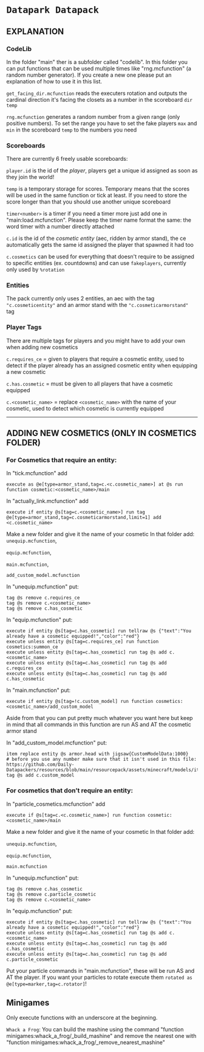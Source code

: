 # `Datapark Datapack`
     
##  EXPLANATION

###  CodeLib
  In the folder "main" ther is a subfolder called "codelib". In this folder you can put functions that can be used multiple times like "rng.mcfunction" (a random number generator). If you create a new one please put an explanation of how to use it in this list.

 `get_facing_dir.mcfunction` reads the executers rotation and outputs the cardinal direction it's facing the closets as a number in the scoreboard `dir` `temp`

 `rng.mcfunction` generates a random number from a given range (only positive numbers). To set the range you have to set the fake players `max` and `min` in the scoreboard `temp` to the numbers you need

###  Scoreboards
 There are currently 6 freely usable scoreboards:
 
 `player.id` is the id of the _player_, players get a unique id assigned as soon as they join the world!
 
 `temp` is a temporary storage for scores. Temporary means that the scores will be used in the same function or tick at least. If you need to store the score longer than that you should use another unique scoreboard

 `timer<number>` is a timer if you need a timer more just add one in "main:load.mcfunction". Please keep the timer name format the same: the word timer with a number directly attached

 `c.id` is the id of the _cosmetic entity_ (aec, ridden by armor stand), the ce automatically gets the same id assigned the player that spawned it had too
 
 `c.cosmetics` can be used for everything that doesn't require to be assigned to specific entities (ex. countdowns) and can use `fakeplayers`, currently only used by `%rotation`
 
 ### Entities
 The pack currently only uses 2 entities, an aec with the tag `"c.cosmeticentity"` and an armor stand with the `"c.cosmeticarmorstand"` tag

 ### Player Tags
 There are multiple tags for players and you might have to add your own when adding new cosmetics
 
 `c.requires_ce` = given to players that require a cosmetic entity, used to detect if the player already has an assigned cosmetic entity when equipping a new cosmetic
 
 `c.has.cosmetic` = must be given to all players that have a cosmetic equipped
 
 `c.<cosmetic_name>` = replace `<cosmetic_name>` with the name of your cosmetic, used to detect which cosmetic is currently equipped
 
___
 
## ADDING NEW COSMETICS (ONLY IN COSMETICS FOLDER)
### For Cosmetics that require an entity:
 
In "tick.mcfunction" add
```mcfunction
execute as @e[type=armor_stand,tag=c.<c.cosmetic_name>] at @s run function cosmetic:<cosmetic_name>/main
```
In "actually_link.mcfunction" add
```mcfunction
execute if entity @s[tag=c.<cosmetic_name>] run tag @e[type=armor_stand,tag=c.cosmeticarmorstand,limit=1] add <c.cosmetic_name>
```
Make a new folder and give it the name of your cosmetic
In that folder add:
  `unequip.mcfunction`,
 
  `equip.mcfunction`,
 
  `main.mcfunction`,
 
  `add_custom_model.mcfunction`
 
In "unequip.mcfunction" put:
```mcfunction
tag @s remove c.requires_ce 
tag @s remove c.<cosmetic_name>
tag @s remove c.has_cosmetic
```
     
In "equip.mcfunction" put:
```mcfunction
execute if entity @s[tag=c.has_cosmetic] run tellraw @s {"text":"You already have a cosmetic equipped!","color":"red"}
execute unless entity @s[tag=c.requires_ce] run function cosmetics:summon_ce
execute unless entity @s[tag=c.has_cosmetic] run tag @s add c.<cosmetic_name>
execute unless entity @s[tag=c.has_cosmetic] run tag @s add c.requires_ce
execute unless entity @s[tag=c.has_cosmetic] run tag @s add c.has_cosmetic
```
 
In "main.mcfunction" put:
```mcfunction
execute if entity @s[tag=!c.custom_model] run function cosmetics:<cosmetic_name>/add_custom_model
```
Aside from that you can put pretty much whatever you want here but keep in mind that all commands in this function are run AS and AT the cosmetic armor stand

In "add_custom_model.mcfunction" put: 
```mcfunction
item replace entity @s armor.head with jigsaw{CustomModelData:1000}
# before you use any number make sure that it isn't used in this file: https://github.com/Daily-Datapackers/resources/blob/main/resourcepack/assets/minecraft/models/item/jigsaw.json
tag @s add c.custom_model
```
 
### For cosmetics that don’t require an entity:

In "particle_cosmetics.mcfunction" add
```mcfunction
execute if @s[tag=c.<c.cosmetic_name>] run function cosmetic:<cosmetic_name>/main
```

Make a new folder and give it the name of your cosmetic
In that folder add:

  `unequip.mcfunction`,
 
  `equip.mcfunction`,
 
  `main.mcfunction`
 
 In "unequip.mcfunction" put:
```mcfunction
tag @s remove c.has_cosmetic
tag @s remove c.particle_cosmetic
tag @s remove c.<cosmetic_name>
```

In "equip.mcfunction" put:
```mcfunction
execute if entity @s[tag=c.has_cosmetic] run tellraw @s {"text":"You already have a cosmetic equipped!","color":"red"}
execute unless entity @s[tag=c.has_cosmetic] run tag @s add c.<cosmetic_name>
execute unless entity @s[tag=c.has_cosmetic] run tag @s add c.has_cosmetic
execute unless entity @s[tag=c.has_cosmetic] run tag @s add c.particle_cosmetic
```

Put your particle commands in "main.mcfunction", these will be run AS and AT the player.
If you want your particles to rotate execute them `rotated as @e[type=marker,tag=c.rotator]`!


## Minigames
Only execute functions with an underscore at the beginning.

`Whack a Frog`: You can build the mashine using the command "function minigames:whack_a_frog/_build_mashine" and remove the nearest one with "function minigames:whack_a_frog/_remove_nearest_mashine"



